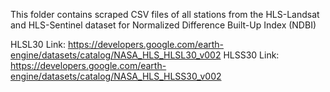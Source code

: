 This folder contains scraped CSV files of all stations from the HLS-Landsat and HLS-Sentinel dataset for Normalized Difference Built-Up Index (NDBI)

HLSL30 Link: https://developers.google.com/earth-engine/datasets/catalog/NASA_HLS_HLSL30_v002
HLSS30 Link: https://developers.google.com/earth-engine/datasets/catalog/NASA_HLS_HLSS30_v002
